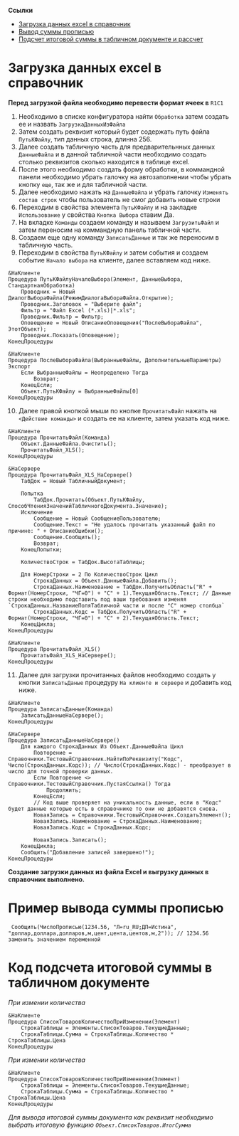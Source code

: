 **Ссылки**
* [Загрузка данных excel в справочник](#Загрузка-данных-excel-в-справочник)
* [Вывод суммы прописью](#Пример-вывода-суммы-прописью)
* [Подсчет итоговой суммы в табличном документе и рассчет](#Код-подсчета-итоговой-суммы-в-табличном-документе)

# Загрузка данных excel в справочник
**Перед загрузкой файла необходимо перевести формат ячеек в** `R1C1`
1. Необходимо в списке конфигуратора найти `Обработка` затем создать ее и назвать `ЗагрузкаДанныхИзФайла`
2. Затем создать реквизит который будет содержать путь файла `ПутьКФайлу`, тип данных строка, длинна 256.
3. Далее создать табличную часть для предварительнных данных `ДанныеФайла` и в данной табличной части необходимо создать столько реквизитов сколько находится в таблице excel.
4. После этого необходимо создать форму обработки, в коммандной панели необходимо убрать галочку на автозаполнении чтобы убрать кнопку `еще`, так же и для табличной части.
5. Далее необходимо нажать на `ДанныеФайла` и убрать галочку `Изменять состав строк` чтобы пользователь не смог добавить новые строки
6. Переходим в свойства элемента `ПутьКФайлу` и на закладке `Использование` у свойства `Кнопка Выбора` ставим Да.
7. На вкладке `Команды` создаем команду и называем `ЗагрузитьФайл` и затем переносим на коммандную панель табличной части.
8. Создаем еще одну команду `ЗаписатьДанные` и так же переносим в табличную часть.
9. Переходим в свойства `ПутьКФайлу` и затем события и создаем событие `Начало выбора` на клиенте, далее вставляем код ниже.
```1c
&НаКлиенте
Процедура ПутьКФайлуНачалоВыбора(Элемент, ДанныеВыбора, СтандартнаяОбработка)
	Проводник = Новый ДиалогВыбораФайла(РежимДиалогаВыбораФайла.Открытие);
	Проводник.Заголовок = "Выберите файл";
	Фильтр = "Файл Excel (*.xls)|*.xls";
	Проводник.Фильтр = Фильтр;
	Оповещение = Новый ОписаниеОповещения("ПослеВыбораФайла", ЭтотОбъект);
	Проводник.Показать(Оповещение);
КонецПроцедуры
```
```1c
&НаКлиенте
Процедура ПослеВыбораФайла(ВыбранныеФайлы, ДополнительныеПараметры) Экспорт
	Если ВыбранныеФайлы = Неопределено Тогда 
		Возврат;
	КонецЕсли;
	Объект.ПутьКФайлу = ВыбранныеФайлы[0]
КонецПроцедуры
```
10. Далее правой кнопкой мыши по кнопке `ПрочитатьФайл` нажать на `<Действие команды>` и создать ее на клиенте, затем указать код ниже.
```1c
&НаКлиенте
Процедура ПрочитатьФайл(Команда)
	Объект.ДанныеФайла.Очистить();
	ПрочитатьФайл_XLS();
КонецПроцедуры
```
```1c
&НаСервере
Процедура ПрочитатьФайл_XLS_НаСервере()
	ТабДок = Новый ТабличныйДокумент;
	
	Попытка
		ТабДок.Прочитать(Объект.ПутьКФайлу, СпособЧтенияЗначенийТабличногоДокумента.Значение);
	Исключение
		Сообщение = Новый СообщениеПользователю;
		Сообщение.Текст = "Не удалось прочитать указанный файл по причине: " + ОписаниеОшибки();
		Сообщение.Сообщить();
		Возврат;
	КонецПопытки;
	
	КоличествоСтрок = ТабДок.ВысотаТаблицы;
	
	Для НомерСтроки = 2 По КоличествоСтрок Цикл 
		СтрокаДанных = Объект.ДанныеФайла.Добавить();
		СтрокаДанных.Наименование = ТабДок.ПолучитьОбласть("R" + Формат(НомерСтроки, "ЧГ=0") + "C" + 1).ТекущаяОбласть.Текст; // Данные строки необходимо подставить под ваши требования изменяя `СтрокаДанных.НазваниеПоляТабличной части и после "C" номер столбца`
		СтрокаДанных.Кодс = ТабДок.ПолучитьОбласть("R" + Формат(НомерСтроки, "ЧГ=0") + "C" + 2).ТекущаяОбласть.Текст;
    КонецЦикла;
КонецПроцедуры
```
```1c
&НаКлиенте
Процедура ПрочитатьФайл_XLS()
	ПрочитатьФайл_XLS_НаСервере();
КонецПроцедуры
```
11. Далее для загрузки прочитанных файлов необходимо создать у кнопки `ЗаписатьДаные` процедуру `На клиенте и сервере` и добавить код ниже.
```1c
&НаКлиенте
Процедура ЗаписатьДанные(Команда)
	ЗаписатьДанныеНаСервере();
КонецПроцедуры
```
```1c
&НаСервере
Процедура ЗаписатьДанныеНаСервере()
	Для каждого СтрокаДанных Из Объект.ДанныеФайла Цикл
		Повторение = Справочники.ТестовыйСправочник.НайтиПоРеквизиту("Кодс", Число(СтрокаДанных.Кодс)); // Число(СтрокаДанных.Кодс) - преобразует в число для точной проверки данных.
		Если Повторение <> Справочники.ТестовыйСправочник.ПустаяСсылка() Тогда
			Продолжить;
		КонецЕсли;
		// Код выше проверяет на уникальность данные, если в "Кодс" будет данные которые есть в справочнике то они не добавятся снова.
		НоваяЗапись = Справочники.ТестовыйСправочник.СоздатьЭлемент();
		НоваяЗапись.Наименование = СтрокаДанных.Наименование;
		НоваяЗапись.Кодс = СтрокаДанных.Кодс;
		
		НоваяЗапись.Записать();
	КонецЦикла;
	Сообщить("Добавление записей завершено!");
КонецПроцедуры
```
**Создание загрузки данных из файла Excel и выгрузку данных в справочник выполнено.**

# Пример вывода суммы прописью
```1c
 Сообщить(ЧислоПрописью(1234.56, "Л=ru_RU;ДП=Истина", "доллар,доллара,долларов,м,цент,цента,центов,м,2")); // 1234.56 заменить значением переменной
```

# Код подсчета итоговой суммы в табличном документе

*При измении количества*
```1c
&НаКлиенте
Процедура СписокТоваровКоличествоПриИзменении(Элемент)
	СтрокаТаблицы = Элементы.СписокТоваров.ТекущиеДанные;
	СтрокаТаблицы.Сумма = СтрокаТаблицы.Количество * СтрокаТаблицы.Цена
КонецПроцедуры
```
*При измении количества*
```1c
&НаКлиенте
Процедура СписокТоваровКоличествоПриИзменении(Элемент)
	СтрокаТаблицы = Элементы.СписокТоваров.ТекущиеДанные;
	СтрокаТаблицы.Сумма = СтрокаТаблицы.Количество * СтрокаТаблицы.Цена
КонецПроцедуры
```

*Для вывода итоговой суммы документа как реквизит необходимо выбрать итоговую функцию `Объект.СписокТоваров.ИтогСумма`*
